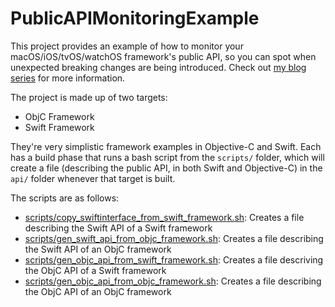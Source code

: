 # PublicAPIMonitoringExample

This project provides an example of how to monitor your macOS/iOS/tvOS/watchOS framework's public API, 
so you can spot when unexpected breaking changes are being introduced. 
Check out [my blog series](https://chris-mash.medium.com/xcode-monitoring-your-public-api-part-1-b50a1c372cd6)
for more information.

The project is made up of two targets:

- ObjC Framework
- Swift Framework

They're very simplistic framework examples in Objective-C and Swift. Each has a build phase that runs a 
bash script from the `scripts/` folder, which will create a file (describing the public API, in both Swift and Objective-C) 
in the `api/` folder whenever that target is built.

The scripts are as follows:

- [scripts/copy_swiftinterface_from_swift_framework.sh](scripts/copy_swiftinterface_from_swift_framework.sh): Creates a file describing the Swift API of a Swift framework
- [scripts/gen_swift_api_from_objc_framework.sh](scripts/gen_swift_api_from_objc_framework.sh): Creates a file describing the Swift API of an ObjC framework
- [scripts/gen_objc_api_from_swift_framework.sh](scripts/gen_objc_api_from_swift_framework.sh): Creates a file descriving the ObjC API of a Swift framework
- [scripts/gen_objc_api_from_objc_framework.sh](scripts/gen_objc_api_from_objc_framework.sh): Creates a file describing the ObjC API of an ObjC framework
